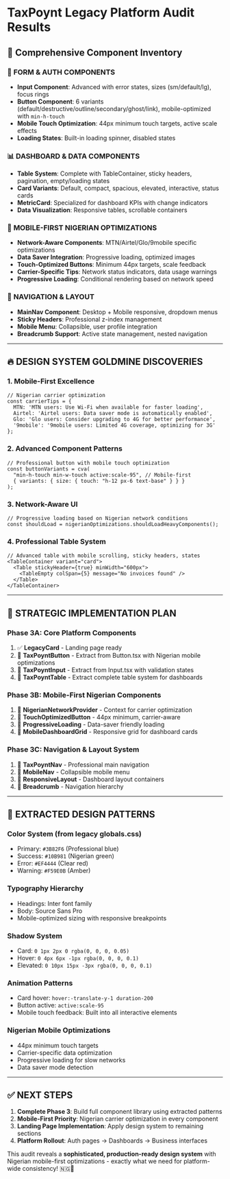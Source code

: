# TaxPoynt Legacy Platform Audit Results
## 🎯 Comprehensive Component Inventory

### 📝 **FORM & AUTH COMPONENTS**
- **Input Component**: Advanced with error states, sizes (sm/default/lg), focus rings
- **Button Component**: 6 variants (default/destructive/outline/secondary/ghost/link), mobile-optimized with `min-h-touch`
- **Mobile Touch Optimization**: 44px minimum touch targets, active scale effects
- **Loading States**: Built-in loading spinner, disabled states

### 📊 **DASHBOARD & DATA COMPONENTS** 
- **Table System**: Complete with TableContainer, sticky headers, pagination, empty/loading states
- **Card Variants**: Default, compact, spacious, elevated, interactive, status cards
- **MetricCard**: Specialized for dashboard KPIs with change indicators
- **Data Visualization**: Responsive tables, scrollable containers

### 📱 **MOBILE-FIRST NIGERIAN OPTIMIZATIONS**
- **Network-Aware Components**: MTN/Airtel/Glo/9mobile specific optimizations
- **Data Saver Integration**: Progressive loading, optimized images
- **Touch-Optimized Buttons**: Minimum 44px targets, scale feedback
- **Carrier-Specific Tips**: Network status indicators, data usage warnings
- **Progressive Loading**: Conditional rendering based on network speed

### 🧭 **NAVIGATION & LAYOUT**
- **MainNav Component**: Desktop + Mobile responsive, dropdown menus
- **Sticky Headers**: Professional z-index management
- **Mobile Menu**: Collapsible, user profile integration
- **Breadcrumb Support**: Active state management, nested navigation

---

## 🔥 **DESIGN SYSTEM GOLDMINE DISCOVERIES**

### **1. Mobile-First Excellence**
```tsx
// Nigerian carrier optimization
const carrierTips = {
  MTN: 'MTN users: Use Wi-Fi when available for faster loading',
  Airtel: 'Airtel users: Data saver mode is automatically enabled',
  Glo: 'Glo users: Consider upgrading to 4G for better performance',
  '9mobile': '9mobile users: Limited 4G coverage, optimizing for 3G'
};
```

### **2. Advanced Component Patterns**
```tsx
// Professional button with mobile touch optimization
const buttonVariants = cva(
  "min-h-touch min-w-touch active:scale-95", // Mobile-first
  { variants: { size: { touch: "h-12 px-6 text-base" } } }
);
```

### **3. Network-Aware UI**
```tsx
// Progressive loading based on Nigerian network conditions
const shouldLoad = nigerianOptimizations.shouldLoadHeavyComponents();
```

### **4. Professional Table System**
```tsx
// Advanced table with mobile scrolling, sticky headers, states
<TableContainer variant="card">
  <Table stickyHeader={true} minWidth="600px">
    <TableEmpty colSpan={5} message="No invoices found" />
  </Table>
</TableContainer>
```

---

## 🚀 **STRATEGIC IMPLEMENTATION PLAN**

### **Phase 3A: Core Platform Components**
1. ✅ **LegacyCard** - Landing page ready
2. 🔄 **TaxPoyntButton** - Extract from Button.tsx with Nigerian mobile optimizations  
3. 🔄 **TaxPoyntInput** - Extract from Input.tsx with validation states
4. 🔄 **TaxPoyntTable** - Extract complete table system for dashboards

### **Phase 3B: Mobile-First Nigerian Components**
1. 🔄 **NigerianNetworkProvider** - Context for carrier optimization
2. 🔄 **TouchOptimizedButton** - 44px minimum, carrier-aware
3. 🔄 **ProgressiveLoading** - Data-saver friendly loading
4. 🔄 **MobileDashboardGrid** - Responsive grid for dashboard cards

### **Phase 3C: Navigation & Layout System** 
1. 🔄 **TaxPoyntNav** - Professional main navigation
2. 🔄 **MobileNav** - Collapsible mobile menu
3. 🔄 **ResponsiveLayout** - Dashboard layout containers
4. 🔄 **Breadcrumb** - Navigation hierarchy

---

## 💎 **EXTRACTED DESIGN PATTERNS**

### **Color System** (from legacy globals.css)
- Primary: `#3B82F6` (Professional blue)
- Success: `#10B981` (Nigerian green) 
- Error: `#EF4444` (Clear red)
- Warning: `#F59E0B` (Amber)

### **Typography Hierarchy** 
- Headings: Inter font family
- Body: Source Sans Pro
- Mobile-optimized sizing with responsive breakpoints

### **Shadow System**
- Card: `0 1px 2px 0 rgba(0, 0, 0, 0.05)`
- Hover: `0 4px 6px -1px rgba(0, 0, 0, 0.1)`
- Elevated: `0 10px 15px -3px rgba(0, 0, 0, 0.1)`

### **Animation Patterns**
- Card hover: `hover:-translate-y-1 duration-200`
- Button active: `active:scale-95`
- Mobile touch feedback: Built into all interactive elements

### **Nigerian Mobile Optimizations**
- 44px minimum touch targets
- Carrier-specific data optimization
- Progressive loading for slow networks
- Data saver mode detection

---

## ✅ **NEXT STEPS**

1. **Complete Phase 3**: Build full component library using extracted patterns
2. **Mobile-First Priority**: Nigerian carrier optimization in every component  
3. **Landing Page Implementation**: Apply design system to remaining sections
4. **Platform Rollout**: Auth pages → Dashboards → Business interfaces

This audit reveals a **sophisticated, production-ready design system** with Nigerian mobile-first optimizations - exactly what we need for platform-wide consistency! 🇳🇬📱